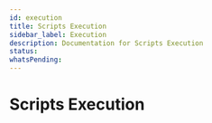 ```yaml
---
id: execution
title: Scripts Execution
sidebar_label: Execution
description: Documentation for Scripts Execution
status: 
whatsPending: 
---
```


# Scripts Execution

